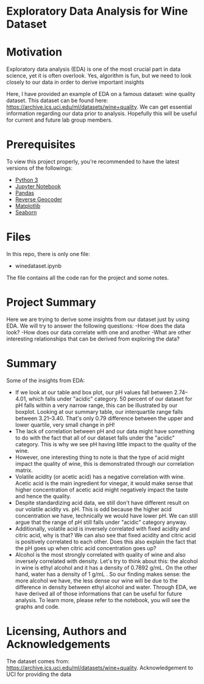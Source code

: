 # Exploratory Data Analysis for Wine Dataset

# Motivation
Exploratory data analysis (EDA) is one of the most crucial part in data science, yet it is often overlook. Yes, algorithm is fun, but we need to look closely to our data in order to derive important insights 

Here, I have provided an example of EDA on a famous dataset: wine quality dataset. This dataset can be found here: https://archive.ics.uci.edu/ml/datasets/wine+quality. We can get essential information regarding our data prior to analysis. Hopefully this will be useful for current and future lab group members.
# Prerequisites
To view this project properly, you're recommended to have the latest versions of the followings:
* [Python 3](https://www.python.org/downloads/)
* [Jupyter Notebook](https://jupyter.org/index.html)
* [Pandas](https://pandas.pydata.org)
* [Reverse Geocoder](https://github.com/thampiman/reverse-geocoder)
* [Matplotlib](https://matplotlib.org)
* [Seaborn](https://seaborn.pydata.org)

# Files
In this repo, there is only one file:
- winedataset.ipynb

The file contains all the code ran for the project and some notes. 

# Project Summary
Here we are trying to derive some insights from our dataset just by using EDA. We will try to answer the following questions:
-How does the data look?
-How does our data correlate with one and another 
-What are other interesting relationships that can be derived from exploring the data?


# Summary
Some of the insights from EDA:
- If we look at our table and box plot, our pH values fall between 2.74–4.01, which falls under "acidic" category.
50 percent of our dataset for pH falls within a very narrow range, this can be illustrated by our boxplot. Looking at our summary table, our interquartile range falls between 3.21–3.40. That's only 0.79 difference between the upper and lower quartile, very small change in pH! 
- The lack of correlation between pH and our data might have something to do with the fact that all of our dataset falls under the "acidic" category. This is why we see pH having little impact to the quality of the wine. 
- However, one interesting thing to note is that the type of acid might impact the quality of wine, this is demonstrated through our correlation matrix. 
- Volatile acidity (or acetic acid) has a negative correlation with wine. Acetic acid is the main ingredient for vinegar, it would make sense that higher concentration of acetic acid might negatively impact the taste and hence the quality.
- Despite standardizing acid data, we still don't have different result on our volatile acidity vs. pH. This is odd because the higher acid concentration we have, technically we would have lower pH. We can still argue that the range of pH still falls under "acidic" category anyway.
- Additionally, volatile acid is inversely correlated with fixed acidity and citric acid, why is that? We can also see that fixed acidity and citric acid is positively correlated to each other. Does this also explain the fact that the pH goes up when citric acid concentration goes up?
- Alcohol is the most strongly correlated with quality of wine and also inversely correlated with density. Let's try to think about this: the alcohol in wine is ethyl alcohol and it has a density of 0.7892 g/mL. On the other hand, water has a density of 1 g/mL . So our finding makes sense: the more alcohol we have, the less dense our wine will be due to the difference in density between ethyl alcohol and water.
Through EDA, we have derived all of those informations that can be useful for future analysis. To learn more, please refer to the notebook, you will see the graphs and code. 

# Licensing, Authors and  Acknowledgements
The dataset comes from: https://archive.ics.uci.edu/ml/datasets/wine+quality. Acknowledgement to UCI for providing the data

